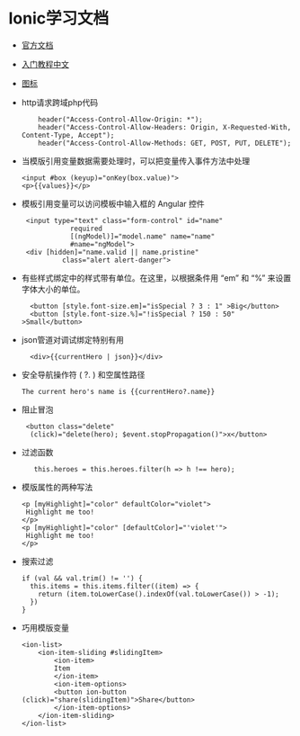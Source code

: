 # Ionic学习文档
* [官方文档](http://ionicframework.com/docs/components/#overview)

* [入门教程中文](https://yanxiaodi.gitbooks.io/ionic2-guide/content/)

* [图标](http://ionicframework.com/docs/ionicons/)

* http请求跨域php代码
    ```
        header("Access-Control-Allow-Origin: *");  
        header("Access-Control-Allow-Headers: Origin, X-Requested-With, Content-Type, Accept");  
        header("Access-Control-Allow-Methods: GET, POST, PUT, DELETE");  
    ```
* 当模版引用变量数据需要处理时，可以把变量传入事件方法中处理
    ```
    <input #box (keyup)="onKey(box.value)">
    <p>{{values}}</p>
    ```

* 模板引用变量可以访问模板中输入框的 Angular 控件
   ```
    <input type="text" class="form-control" id="name"
               required
               [(ngModel)]="model.name" name="name"
               #name="ngModel">
    <div [hidden]="name.valid || name.pristine"
             class="alert alert-danger">
   ```
* 有些样式绑定中的样式带有单位。在这里，以根据条件用 “em” 和 “%” 来设置字体大小的单位。
  ```
    <button [style.font-size.em]="isSpecial ? 3 : 1" >Big</button>
    <button [style.font-size.%]="!isSpecial ? 150 : 50" >Small</button>
  ```
* json管道对调试绑定特别有用
  ```
    <div>{{currentHero | json}}</div>
  ```

* 安全导航操作符 ( ?. ) 和空属性路径
    ```
    The current hero's name is {{currentHero?.name}}
    ```

* 阻止冒泡
    ```
     <button class="delete"
      (click)="delete(hero); $event.stopPropagation()">x</button>   
    ```
* 过滤函数
    ```
       this.heroes = this.heroes.filter(h => h !== hero);
    ```
* 模版属性的两种写法
    ```
    <p [myHighlight]="color" defaultColor="violet">
     Highlight me too!
    </p>
    <p [myHighlight]="color" [defaultColor]="'violet'">
     Highlight me too!
    </p>
    ```
* 搜索过滤
    ```
    if (val && val.trim() != '') {
      this.items = this.items.filter((item) => {
        return (item.toLowerCase().indexOf(val.toLowerCase()) > -1);
      })
    }
    ```
* 巧用模版变量
    ```
    <ion-list>
        <ion-item-sliding #slidingItem>
            <ion-item>
            Item
            </ion-item>
            <ion-item-options>
            <button ion-button (click)="share(slidingItem)">Share</button>
            </ion-item-options>
        </ion-item-sliding>
    </ion-list>
    ```